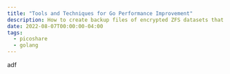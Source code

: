 ```yaml
---
title: "Tools and Techniques for Go Performance Improvement"
description: How to create backup files of encrypted ZFS datasets that you can securely replicate anywhere.
date: 2022-08-07T00:00:00-04:00
tags:
  - picoshare
  - golang
---
```


adf
